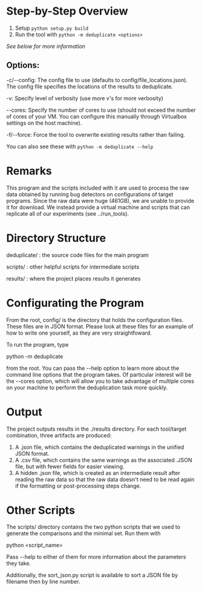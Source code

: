 # Step-by-Step Overview
1. Setup `python setup.py build`
2. Run the tool with `python -m deduplicate <options>`

*See below for more information*


## Options:
-c/--config: The config file to use (defaults to config/file_locations.json). The config file specifies the locations of the results to deduplicate.

-v: Specify level of verbosity (use more v's for more verbosity)

--cores: Specify the number of cores to use (should not exceed the number of cores of your VM. You can configure this manually through Virtualbox settings on the host machine).

-f/--force: Force the tool to overwrite existing results rather than failing.

You can also see these with `python -m deduplicate --help`

# Remarks

This program and the scripts included with it are used to process the raw data obtained by running bug detectors on configurations of target programs. Since the raw data were huge (461GB), we are unable to provide it for download. We instead provide a virtual machine and scripts that can replicate all of our experiments (see ../run_tools).

# Directory Structure

deduplicate/ : the source code files for the main program

scripts/ : other helpful scripts for intermediate scripts

results/ : where the project places results it generates

# Configurating the Program

From the root, config/ is the directory that holds the configuration files. These files are in JSON format. Please look at these files for an example of how to write one yourself, as they are very straightfoward.

To run the program, type

python -m deduplicate

from the root. You can pass the --help option to learn more about the command line options that the program takes. Of particular interest will be the --cores option, which will allow you to take advantage of multiple cores on your machine to perform the deduplication task more quickly.

# Output

The project outputs results in the ./results directory. For each tool/target combination, three artifacts are produced:

1. A .json file, which contains the deduplicated warnings in the unified JSON format.
2. A .csv file, which contains the same warnings as the associated .JSON file, but with fewer fields for easier viewing.
3. A hidden .json file, which is created as an intermediate result after reading the raw data so that the raw data doesn't need to be read again if the formatting or post-processing steps change.

# Other Scripts

The scripts/ directory contains the two python scripts that we used to generate the comparisons and the minimal set. Run them with

python <script_name>

Pass --help to either of them for more information about the parameters they take.

Additionally, the sort_json.py script is available to sort a JSON file by filename then by line number. 
